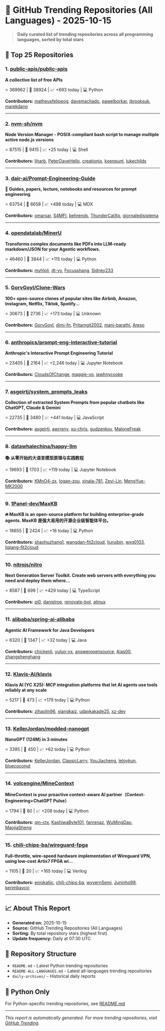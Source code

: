# 🌟 GitHub Trending Repositories (All Languages) - 2025-10-15

> **Daily curated list of trending repositories across all programming languages, sorted by total stars**

## 🚀 Top 25 Repositories

### 1. [public-apis/public-apis](https://github.com/public-apis/public-apis)

**A collective list of free APIs**

⭐ 369962 | 🍴 38924 | 📈 +693 today | 💻 Python

**Contributors:** [matheusfelipeog](https://github.com/matheusfelipeog), [davemachado](https://github.com/davemachado), [pawelborkar](https://github.com/pawelborkar), [jbrooksuk](https://github.com/jbrooksuk), [marekdano](https://github.com/marekdano)

---

### 2. [nvm-sh/nvm](https://github.com/nvm-sh/nvm)

**Node Version Manager - POSIX-compliant bash script to manage multiple active node.js versions**

⭐ 87515 | 🍴 9415 | 📈 +25 today | 💻 Shell

**Contributors:** [ljharb](https://github.com/ljharb), [PeterDaveHello](https://github.com/PeterDaveHello), [creationix](https://github.com/creationix), [koenpunt](https://github.com/koenpunt), [lukechilds](https://github.com/lukechilds)

---

### 3. [dair-ai/Prompt-Engineering-Guide](https://github.com/dair-ai/Prompt-Engineering-Guide)

**🐙 Guides, papers, lecture, notebooks and resources for prompt engineering**

⭐ 63754 | 🍴 6658 | 📈 +498 today | 💻 MDX

**Contributors:** [omarsar](https://github.com/omarsar), [S4MFI](https://github.com/S4MFI), [behrends](https://github.com/behrends), [ThunderCatXp](https://github.com/ThunderCatXp), [giornaledisistema](https://github.com/giornaledisistema)

---

### 4. [opendatalab/MinerU](https://github.com/opendatalab/MinerU)

**Transforms complex documents like PDFs into LLM-ready markdown/JSON for your Agentic workflows.**

⭐ 46460 | 🍴 3844 | 📈 +115 today | 💻 Python

**Contributors:** [myhloli](https://github.com/myhloli), [dt-yy](https://github.com/dt-yy), [Focusshang](https://github.com/Focusshang), [Sidney233](https://github.com/Sidney233)

---

### 5. [GorvGoyl/Clone-Wars](https://github.com/GorvGoyl/Clone-Wars)

**100+ open-source clones of popular sites like Airbnb, Amazon, Instagram, Netflix, Tiktok, Spotify...**

⭐ 30673 | 🍴 2736 | 📈 +173 today | 💻 Unknown

**Contributors:** [GorvGoyl](https://github.com/GorvGoyl), [dimi-fn](https://github.com/dimi-fn), [Pritamgit2002](https://github.com/Pritamgit2002), [mani-barathi](https://github.com/mani-barathi), [Areso](https://github.com/Areso)

---

### 6. [anthropics/prompt-eng-interactive-tutorial](https://github.com/anthropics/prompt-eng-interactive-tutorial)

**Anthropic's Interactive Prompt Engineering Tutorial**

⭐ 23405 | 🍴 2164 | 📈 +2,246 today | 💻 Jupyter Notebook

**Contributors:** [CloudsOfChange](https://github.com/CloudsOfChange), [maggie-vo](https://github.com/maggie-vo), [jawhnycooke](https://github.com/jawhnycooke)

---

### 7. [asgeirtj/system_prompts_leaks](https://github.com/asgeirtj/system_prompts_leaks)

**Collection of extracted System Prompts from popular chatbots like ChatGPT, Claude & Gemini**

⭐ 22735 | 🍴 3480 | 📈 +441 today | 💻 JavaScript

**Contributors:** [asgeirtj](https://github.com/asgeirtj), [awrreny](https://github.com/awrreny), [xu-chris](https://github.com/xu-chris), [gudzenkov](https://github.com/gudzenkov), [MaloneFreak](https://github.com/MaloneFreak)

---

### 8. [datawhalechina/happy-llm](https://github.com/datawhalechina/happy-llm)

**📚 从零开始的大语言模型原理与实践教程**

⭐ 19693 | 🍴 1703 | 📈 +119 today | 💻 Jupyter Notebook

**Contributors:** [KMnO4-zx](https://github.com/KMnO4-zx), [logan-zou](https://github.com/logan-zou), [xinala-781](https://github.com/xinala-781), [Zeyi-Lin](https://github.com/Zeyi-Lin), [MengYue-MK2000](https://github.com/MengYue-MK2000)

---

### 9. [1Panel-dev/MaxKB](https://github.com/1Panel-dev/MaxKB)

**🔥 MaxKB is an open-source platform for building enterprise-grade agents. MaxKB 是强大易用的开源企业级智能体平台。**

⭐ 18655 | 🍴 2424 | 📈 +16 today | 💻 Python

**Contributors:** [shaohuzhang1](https://github.com/shaohuzhang1), [wangdan-fit2cloud](https://github.com/wangdan-fit2cloud), [liuruibin](https://github.com/liuruibin), [wxg0103](https://github.com/wxg0103), [liqiang-fit2cloud](https://github.com/liqiang-fit2cloud)

---

### 10. [nitrojs/nitro](https://github.com/nitrojs/nitro)

**Next Generation Server Toolkit. Create web servers with everything you need and deploy them where...**

⭐ 8587 | 🍴 699 | 📈 +429 today | 💻 TypeScript

**Contributors:** [pi0](https://github.com/pi0), [danielroe](https://github.com/danielroe), [renovate-bot](https://github.com/renovate-bot), [atinux](https://github.com/atinux)

---

### 11. [alibaba/spring-ai-alibaba](https://github.com/alibaba/spring-ai-alibaba)

**Agentic AI Framework for Java Developers**

⭐ 6320 | 🍴 1347 | 📈 +32 today | 💻 Java

**Contributors:** [chickenlj](https://github.com/chickenlj), [yuluo-yx](https://github.com/yuluo-yx), [answeropensource](https://github.com/answeropensource), [Aias00](https://github.com/Aias00), [zhangshenghang](https://github.com/zhangshenghang)

---

### 12. [Klavis-AI/klavis](https://github.com/Klavis-AI/klavis)

**Klavis AI (YC X25): MCP integration platforms that let AI agents use tools reliably at any scale**

⭐ 5217 | 🍴 473 | 📈 +179 today | 💻 Python

**Contributors:** [zihaolin96](https://github.com/zihaolin96), [xiangkaiz](https://github.com/xiangkaiz), [udaykakade25](https://github.com/udaykakade25), [xz-dev](https://github.com/xz-dev)

---

### 13. [KellerJordan/modded-nanogpt](https://github.com/KellerJordan/modded-nanogpt)

**NanoGPT (124M) in 3 minutes**

⭐ 3395 | 🍴 450 | 📈 +62 today | 💻 Python

**Contributors:** [KellerJordan](https://github.com/KellerJordan), [ClassicLarry](https://github.com/ClassicLarry), [YouJiacheng](https://github.com/YouJiacheng), [leloykun](https://github.com/leloykun), [bluecoconut](https://github.com/bluecoconut)

---

### 14. [volcengine/MineContext](https://github.com/volcengine/MineContext)

**MineContext is your proactive context-aware AI partner（Context-Engineering+ChatGPT Pulse）**

⭐ 1794 | 🍴 80 | 📈 +208 today | 💻 Python

**Contributors:** [qin-ctx](https://github.com/qin-ctx), [KashiwaByte101](https://github.com/KashiwaByte101), [fanrenaz](https://github.com/fanrenaz), [WuMingDao](https://github.com/WuMingDao), [MaojiaSheng](https://github.com/MaojiaSheng)

---

### 15. [chili-chips-ba/wireguard-fpga](https://github.com/chili-chips-ba/wireguard-fpga)

**Full-throttle, wire-speed hardware implementation of Wireguard VPN, using low-cost Artix7 FPGA wi...**

⭐ 1105 | 🍴 20 | 📈 +165 today | 💻 Verilog

**Contributors:** [eniokaljic](https://github.com/eniokaljic), [chili-chips-ba](https://github.com/chili-chips-ba), [wyvernSemi](https://github.com/wyvernSemi), [Juninho99](https://github.com/Juninho99), [kerimbavcic](https://github.com/kerimbavcic)

---


## 📈 About This Report

- **Generated on:** 2025-10-15
- **Source:** GitHub Trending Repositories (All Languages)
- **Sorting:** By total repository stars (highest first)
- **Update frequency:** Daily at 07:30 UTC

## 🔗 Repository Structure

- `README.md` - Latest Python trending repositories
- `README-ALL-LANGUAGES.md` - Latest all-languages trending repositories
- `daily-archives/` - Historical daily reports

## 🐍 Python Only

For Python-specific trending repositories, see [README.md](./README.md)

---

*This report is automatically generated. For more trending repositories, visit [GitHub Trending](https://github.com/trending).*
